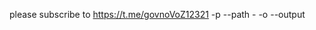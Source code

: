please subscribe to https://t.me/govnoVoZ12321
-p --path - <path to logs>
-o --output <path to output directory>
